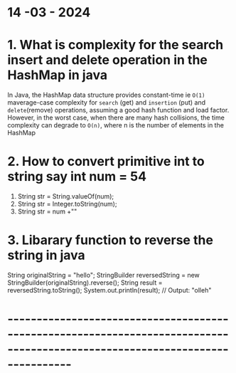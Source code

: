 # 14 -03 - 2024

# 1. What is complexity for the search insert and delete operation in the HashMap in java
In Java, the HashMap data structure provides constant-time ie `O(1)` maverage-case complexity for `search` (get) and `insertion` (put) and `delete`(remove) operations, assuming a good hash function and load factor. However, in the worst case, when there are many hash collisions, the time complexity can degrade to `O(n)`, where n is the number of elements in the HashMap


# 2. How to convert primitive int to string say int num = 54
1. String str = String.valueOf(num);
2. String str = Integer.toString(num);
3. String str = num +""

# 3. Libarary function to reverse the string in java
String originalString = "hello";
StringBuilder reversedString = new StringBuilder(originalString).reverse();
String result = reversedString.toString();
System.out.println(result); // Output: "olleh"

# -----------------------------------------------------------------------------------------------------------------------------